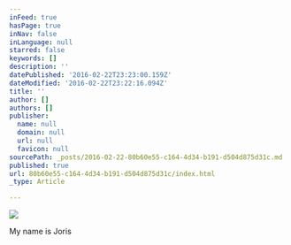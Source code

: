 ```yaml
---
inFeed: true
hasPage: true
inNav: false
inLanguage: null
starred: false
keywords: []
description: ''
datePublished: '2016-02-22T23:23:00.159Z'
dateModified: '2016-02-22T23:22:16.094Z'
title: ''
author: []
authors: []
publisher:
  name: null
  domain: null
  url: null
  favicon: null
sourcePath: _posts/2016-02-22-80b60e55-c164-4d34-b191-d504d875d31c.md
published: true
url: 80b60e55-c164-4d34-b191-d504d875d31c/index.html
_type: Article

---
```

![](https://the-grid-user-content.s3-us-west-2.amazonaws.com/41a9b475-4235-4002-a6cb-c39427d1d884.JPG)

My name is Joris